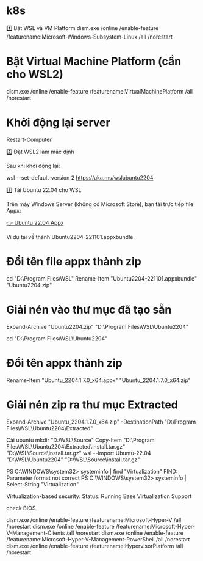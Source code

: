 # k8s

1️⃣ Bật WSL và VM Platform
dism.exe /online /enable-feature /featurename:Microsoft-Windows-Subsystem-Linux /all /norestart

# Bật Virtual Machine Platform (cần cho WSL2)
dism.exe /online /enable-feature /featurename:VirtualMachinePlatform /all /norestart

# Khởi động lại server
Restart-Computer

2️⃣ Đặt WSL2 làm mặc định

Sau khi khởi động lại:

wsl --set-default-version 2
https://aka.ms/wslubuntu2204

3️⃣ Tải Ubuntu 22.04 cho WSL

Trên máy Windows Server (không có Microsoft Store), bạn tải trực tiếp file Appx:

[👉 Ubuntu 22.04 Appx](https://aka.ms/wslubuntu2204)

Ví dụ tải về thành Ubuntu2204-221101.appxbundle.
# Đổi tên file appx thành zip
cd "D:\Program Files\WSL"
Rename-Item "Ubuntu2204-221101.appxbundle" "Ubuntu2204.zip"

# Giải nén vào thư mục đã tạo sẵn
Expand-Archive "Ubuntu2204.zip" "D:\Program Files\WSL\Ubuntu2204"

cd "D:\Program Files\WSL\Ubuntu2204"

# Đổi tên appx thành zip
Rename-Item "Ubuntu_2204.1.7.0_x64.appx" "Ubuntu_2204.1.7.0_x64.zip"

# Giải nén zip ra thư mục Extracted
Expand-Archive "Ubuntu_2204.1.7.0_x64.zip" -DestinationPath "D:\Program Files\WSL\Ubuntu2204\Extracted"

Cài ubuntu
mkdir "D:\WSL\Source"
Copy-Item "D:\Program Files\WSL\Ubuntu2204\Extracted\install.tar.gz" "D:\WSL\Source\install.tar.gz"
wsl --import Ubuntu-22.04 "D:\WSL\Ubuntu2204" "D:\WSL\Source\install.tar.gz"

PS C:\WINDOWS\system32> systeminfo | find "Virtualization"
FIND: Parameter format not correct
PS C:\WINDOWS\system32> systeminfo | Select-String "Virtualization"

Virtualization-based security: Status: Running
                                     Base Virtualization Support

check BIOS

dism.exe /online /enable-feature /featurename:Microsoft-Hyper-V /all /norestart
dism.exe /online /enable-feature /featurename:Microsoft-Hyper-V-Management-Clients /all /norestart
dism.exe /online /enable-feature /featurename:Microsoft-Hyper-V-Management-PowerShell /all /norestart
dism.exe /online /enable-feature /featurename:HypervisorPlatform /all /norestart
